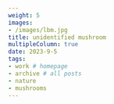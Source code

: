 ```yaml
---
weight: 5
images:
- /images/lbm.jpg
title: unidentified mushroom
multipleColumn: true
date: 2023-9-5
tags:
- work # homepage
- archive # all posts
- nature
- mushrooms
---
```


